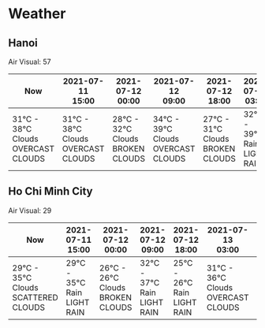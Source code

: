 # Weather

## Hanoi

Air Visual: 57

<table>

<thead>

<tr>

<th>Now</th>

<th>
<div>2021-07-11</div>
<div>15:00</div>
</th>
<th>
<div>2021-07-12</div>
<div>00:00</div>
</th>
<th>
<div>2021-07-12</div>
<div>09:00</div>
</th>
<th>
<div>2021-07-12</div>
<div>18:00</div>
</th>
<th>
<div>2021-07-13</div>
<div>03:00</div>
</th>
<th>
<div>2021-07-13</div>
<div>12:00</div>
</th>

</tr>

</thead>

<tbody>

<tr>

<td width="14.2%">
<div>31°C - 38°C</div>
<div>Clouds</div>
<div>OVERCAST CLOUDS</div>
</td>

<td width="14.2%">
<div>31°C - 38°C</div>
<div>Clouds</div>
<div>OVERCAST CLOUDS</div>
</td>
<td width="14.2%">
<div>28°C - 32°C</div>
<div>Clouds</div>
<div>BROKEN CLOUDS</div>
</td>
<td width="14.2%">
<div>34°C - 39°C</div>
<div>Clouds</div>
<div>OVERCAST CLOUDS</div>
</td>
<td width="14.2%">
<div>27°C - 31°C</div>
<div>Clouds</div>
<div>BROKEN CLOUDS</div>
</td>
<td width="14.2%">
<div>32°C - 39°C</div>
<div>Rain</div>
<div>LIGHT RAIN</div>
</td>
<td width="14.2%">
<div>30°C - 36°C</div>
<div>Clouds</div>
<div>OVERCAST CLOUDS</div>
</td>

</tr>

</tbody>

</table>

## Ho Chi Minh City

Air Visual: 29

<table>

<thead>

<tr>

<th>Now</th>

<th>
<div>2021-07-11</div>
<div>15:00</div>
</th>
<th>
<div>2021-07-12</div>
<div>00:00</div>
</th>
<th>
<div>2021-07-12</div>
<div>09:00</div>
</th>
<th>
<div>2021-07-12</div>
<div>18:00</div>
</th>
<th>
<div>2021-07-13</div>
<div>03:00</div>
</th>
<th>
<div>2021-07-13</div>
<div>12:00</div>
</th>

</tr>

</thead>

<tbody>

<tr>

<td width="14.2%">
<div>29°C - 35°C</div>
<div>Clouds</div>
<div>SCATTERED CLOUDS</div>
</td>

<td width="14.2%">
<div>29°C - 35°C</div>
<div>Rain</div>
<div>LIGHT RAIN</div>
</td>
<td width="14.2%">
<div>26°C - 26°C</div>
<div>Clouds</div>
<div>BROKEN CLOUDS</div>
</td>
<td width="14.2%">
<div>32°C - 37°C</div>
<div>Rain</div>
<div>LIGHT RAIN</div>
</td>
<td width="14.2%">
<div>25°C - 26°C</div>
<div>Rain</div>
<div>LIGHT RAIN</div>
</td>
<td width="14.2%">
<div>31°C - 36°C</div>
<div>Clouds</div>
<div>OVERCAST CLOUDS</div>
</td>
<td width="14.2%">
<div>28°C - 31°C</div>
<div>Rain</div>
<div>LIGHT RAIN</div>
</td>

</tr>

</tbody>

</table>
